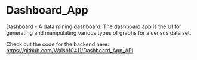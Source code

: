 # Dashboard_App
Dashboard - A data mining dashboard. The dashboard app is the UI for generating and manipulating various types of graphs for a census data set.

Check out the code for the backend here:
https://github.com/Walshf0411/Dashboard_App_API
